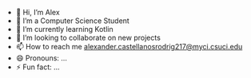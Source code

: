 - 👋 Hi, I’m Alex
- 👀 I’m a Computer Science Student
- 🌱 I’m currently learning Kotlin
- 💞️ I’m looking to collaborate on new projects
- 📫 How to reach me alexander.castellanosrodrig217@myci.csuci.edu
- 😄 Pronouns: ...
- ⚡ Fun fact: ...

<!---
AlexanderCastellanosRod/AlexanderCastellanosRod is a ✨ special ✨ repository because its `README.md` (this file) appears on your GitHub profile.
You can click the Preview link to take a look at your changes.
--->
